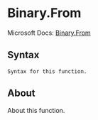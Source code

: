 # Binary.From

Microsoft Docs: [Binary.From](https://docs.microsoft.com/en-us/powerquery-m/binary-from)

## Syntax

```
Syntax for this function.
```

## About

About this function.

